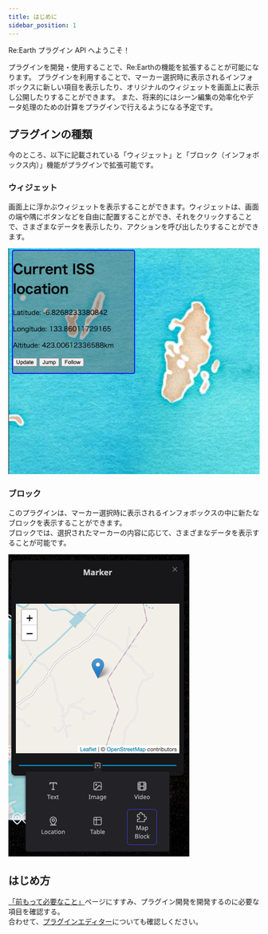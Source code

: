 ```yaml
---
title: はじめに
sidebar_position: 1
---
```


Re:Earth プラグイン API へようこそ！

プラグインを開発・使用することで、Re:Earthの機能を拡張することが可能になります。
プラグインを利用することで、マーカー選択時に表示されるインフォボックスに新しい項目を表示したり、オリジナルのウィジェットを画面上に表示し公開したりすることができます。
また、将来的にはシーン編集の効率化やデータ処理のための計算をプラグインで行えるようになる予定です。


## プラグインの種類

今のところ、以下に記載されている「ウィジェット」と「ブロック（インフォボックス内）」機能がプラグインで拡張可能です。

### ウィジェット

画面上に浮かぶウィジェットを表示することができます。ウィジェットは、画面の端や隅にボタンなどを自由に配置することができ、それをクリックすることで、さまざまなデータを表示したり、アクションを呼び出したりすることができます。


![widget](./img/widget.png)

### ブロック

このプラグインは、マーカー選択時に表示されるインフォボックスの中に新たなブロックを表示することができます。  
ブロックでは、選択されたマーカーの内容に応じて、さまざまなデータを表示することが可能です。


![block](./img/block.png)

## はじめ方

[「前もって必要なこと」](./prerequisites/)ページにすすみ、プラグイン開発を開発するのに必要な項目を確認する。  
合わせて、[プラグインエディター](./plugin-editor/)についても確認しください。
